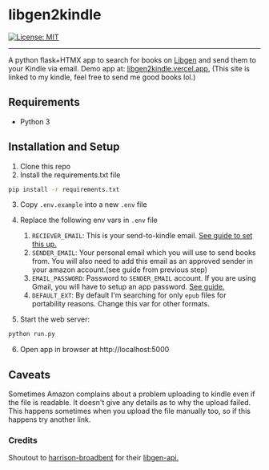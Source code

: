 # libgen2kindle
[![License: MIT](https://img.shields.io/badge/License-MIT-yellow.svg)](https://opensource.org/licenses/MIT)

----
A python flask+HTMX app to search for books on [Libgen](https://libgen.is) and send them to your Kindle via email.
Demo app at: [libgen2kindle.vercel.app](https://libgen2kindle.vercel.app), (This site is linked to my kindle, feel free to send me good books lol.)

## Requirements

* Python 3

## Installation and Setup

1. Clone this repo
2. Install the requirements.txt file
 ```bash
 pip install -r requirements.txt
 ```
3. Copy `.env.example` into a new `.env` file
4. Replace the following env vars in `.env` file
    1.  `RECIEVER_EMAIL`: This is your send-to-kindle email. [See guide to set this up.](https://www.amazon.com/sendtokindle/email)
    2. `SENDER_EMAIL`: Your personal email which you will use to send books from. You will also need to add this email as an approved sender in your amazon account.(see guide from previous step)
    3. `EMAIL_PASSWORD`: Password to `SENDER_EMAIL` account. If you are using Gmail, you will have to setup an app password. [See guide.](https://support.google.com/mail/answer/185833?hl=en)
    4. `DEFAULT_EXT`: By default I'm searching for only `epub` files for portability reasons. Change this var for other formats.
    
5. Start the web server:
  ```bash
  python run.py
  ```
6. Open app in browser at http://localhost:5000


## Caveats

Sometimes Amazon complains about a problem uploading to kindle even if the file is readable. It doesn't give any details as to why the upload failed. This happens sometimes when you upload the file manually too, so if this happens try another link.


### Credits

 Shoutout to [harrison-broadbent](https://github.com/harrison-broadbent) for their [libgen-api.](https://github.com/harrison-broadbent)